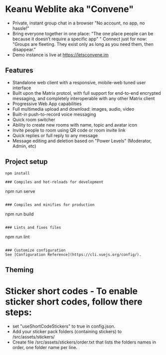 # Keanu Weblite aka "Convene"

* Private, instant group chat in a browser "No account, no app, no hassle!"
* Bring everyone together in one place: "The one place people can be because it doesn’t require a specific app"
" Connect just for now: "Groups are fleeting. They exist only as long as you need them, then disappear."
* Demo instance is live at https://letsconvene.im

## Features

* Standalone web client with a responsive, mobile-web tuned user interface
* Built upon the Matrix protcol, with full support for end-to-end encrypted messaging, and completely interoperable with any other Matrix client
* Progressive Web App capabilities
* Full multimedia upload and download: images, audio, video
* Built-in push-to-record voice messaging
* Quick room switcher
* Ability to create new rooms with name, topic and avatar icon
* Invite people to room using QR code or room invite link
* Quick replies or full reply to any message
* Message editing and deletion based on "Power Levels" (Moderator, Admin, etc) 

## Project setup
```
npm install

### Compiles and hot-reloads for development
```
npm run serve
```

### Compiles and minifies for production
```
npm run build
```

### Lints and fixes files
```
npm run lint
```

### Customize configuration
See [Configuration Reference](https://cli.vuejs.org/config/).

```

## Theming

# Sticker short codes - To enable sticker short codes, follow there steps:
* set "useShortCodeStickers" to true in config.json.
* Add your sticker pack folders (containing stickers) to /src/assets/stickers/
* Create file /src/assets/stickers/order.txt that lists the folders names in order, one folder name per line.